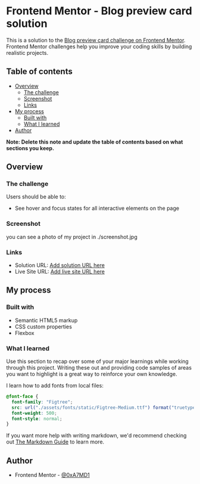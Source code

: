 # Frontend Mentor - Blog preview card solution

This is a solution to the [Blog preview card challenge on Frontend Mentor](https://www.frontendmentor.io/challenges/blog-preview-card-ckPaj01IcS). Frontend Mentor challenges help you improve your coding skills by building realistic projects.

## Table of contents

- [Overview](#overview)
  - [The challenge](#the-challenge)
  - [Screenshot](#screenshot)
  - [Links](#links)
- [My process](#my-process)
  - [Built with](#built-with)
  - [What I learned](#what-i-learned)
- [Author](#author)

**Note: Delete this note and update the table of contents based on what sections you keep.**

## Overview

### The challenge

Users should be able to:

- See hover and focus states for all interactive elements on the page

### Screenshot

you can see a photo of my project in ./screenshot.jpg

### Links

- Solution URL: [Add solution URL here](https://your-solution-url.com)
- Live Site URL: [Add live site URL here](https://your-live-site-url.com)

## My process

### Built with

- Semantic HTML5 markup
- CSS custom properties
- Flexbox

### What I learned

Use this section to recap over some of your major learnings while working through this project. Writing these out and providing code samples of areas you want to highlight is a great way to reinforce your own knowledge.

I learn how to add fonts from local files:

```css
@font-face {
  font-family: "Figtree";
  src: url("./assets/fonts/static/Figtree-Medium.ttf") format("truetype");
  font-weight: 500;
  font-style: normal;
}
```


If you want more help with writing markdown, we'd recommend checking out [The Markdown Guide](https://www.markdownguide.org/) to learn more.


## Author
- Frontend Mentor - [@0xA7MD1](https://www.frontendmentor.io/profile/0xA7MD1)


